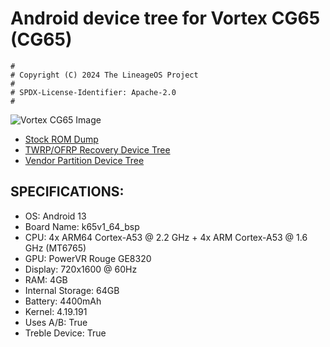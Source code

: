 # Android device tree for Vortex CG65 (CG65)

```
#
# Copyright (C) 2024 The LineageOS Project
#
# SPDX-License-Identifier: Apache-2.0
#
```

![Vortex CG65 Image](https://standupwireless.com/wp-content/uploads/CG65.png)

- [Stock ROM Dump](https://github.com/1ndev-ui/dump_vortex_cg65)
- [TWRP/OFRP Recovery Device Tree](https://github.com/1ndev-ui/TWRP_CG65_device_tree)
- [Vendor Partition Device Tree](https://github.com/1ndev-ui/vendor_vortex_CG65)

## SPECIFICATIONS:

- OS: Android 13
- Board Name: k65v1_64_bsp
- CPU: 4x ARM64 Cortex-A53 @ 2.2 GHz + 4x ARM Cortex-A53 @ 1.6 GHz (MT6765)
- GPU: PowerVR Rouge GE8320
- Display: 720x1600 @ 60Hz
- RAM: 4GB
- Internal Storage: 64GB
- Battery: 4400mAh
- Kernel: 4.19.191
- Uses A/B: True
- Treble Device: True